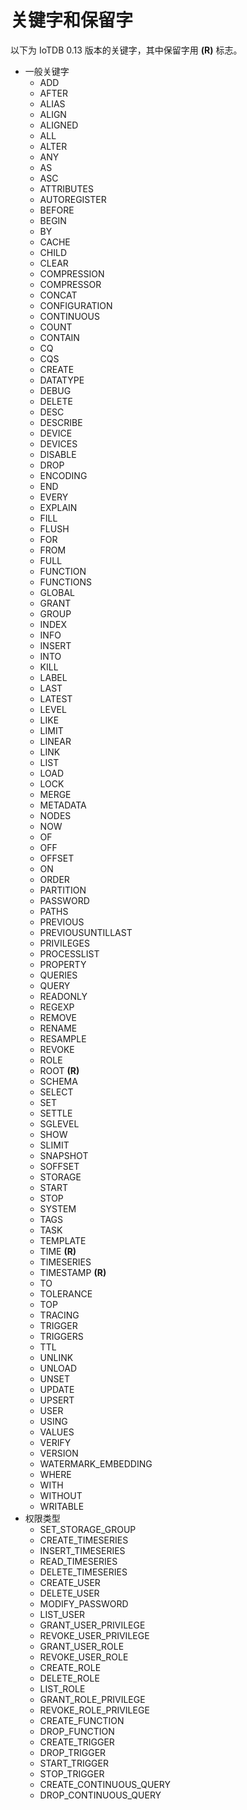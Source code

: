 <!--

    Licensed to the Apache Software Foundation (ASF) under one
    or more contributor license agreements.  See the NOTICE file
    distributed with this work for additional information
    regarding copyright ownership.  The ASF licenses this file
    to you under the Apache License, Version 2.0 (the
    "License"); you may not use this file except in compliance
    with the License.  You may obtain a copy of the License at
    
        http://www.apache.org/licenses/LICENSE-2.0
    
    Unless required by applicable law or agreed to in writing,
    software distributed under the License is distributed on an
    "AS IS" BASIS, WITHOUT WARRANTIES OR CONDITIONS OF ANY
    KIND, either express or implied.  See the License for the
    specific language governing permissions and limitations
    under the License.

-->

# 关键字和保留字

以下为 IoTDB 0.13 版本的关键字，其中保留字用 **(R)** 标志。

- 一般关键字
    - ADD
    - AFTER
    - ALIAS
    - ALIGN
    - ALIGNED
    - ALL
    - ALTER
    - ANY
    - AS
    - ASC
    - ATTRIBUTES
    - AUTOREGISTER
    - BEFORE
    - BEGIN
    - BY
    - CACHE
    - CHILD
    - CLEAR
    - COMPRESSION
    - COMPRESSOR
    - CONCAT
    - CONFIGURATION
    - CONTINUOUS
    - COUNT
    - CONTAIN
    - CQ
    - CQS
    - CREATE
    - DATATYPE
    - DEBUG
    - DELETE
    - DESC
    - DESCRIBE
    - DEVICE
    - DEVICES
    - DISABLE
    - DROP
    - ENCODING
    - END
    - EVERY
    - EXPLAIN
    - FILL
    - FLUSH
    - FOR
    - FROM
    - FULL
    - FUNCTION
    - FUNCTIONS
    - GLOBAL
    - GRANT
    - GROUP
    - INDEX
    - INFO
    - INSERT
    - INTO
    - KILL
    - LABEL
    - LAST
    - LATEST
    - LEVEL
    - LIKE
    - LIMIT
    - LINEAR
    - LINK
    - LIST
    - LOAD
    - LOCK
    - MERGE
    - METADATA
    - NODES
    - NOW
    - OF
    - OFF
    - OFFSET
    - ON
    - ORDER
    - PARTITION
    - PASSWORD
    - PATHS
    - PREVIOUS
    - PREVIOUSUNTILLAST
    - PRIVILEGES
    - PROCESSLIST
    - PROPERTY
    - QUERIES
    - QUERY
    - READONLY
    - REGEXP
    - REMOVE
    - RENAME
    - RESAMPLE
    - REVOKE
    - ROLE
    - ROOT **(R)**
    - SCHEMA
    - SELECT
    - SET
    - SETTLE
    - SGLEVEL
    - SHOW
    - SLIMIT
    - SNAPSHOT
    - SOFFSET
    - STORAGE
    - START
    - STOP
    - SYSTEM
    - TAGS
    - TASK
    - TEMPLATE
    - TIME **(R)**
    - TIMESERIES
    - TIMESTAMP **(R)**
    - TO
    - TOLERANCE
    - TOP
    - TRACING
    - TRIGGER
    - TRIGGERS
    - TTL
    - UNLINK
    - UNLOAD
    - UNSET
    - UPDATE
    - UPSERT
    - USER
    - USING
    - VALUES
    - VERIFY
    - VERSION
    - WATERMARK_EMBEDDING
    - WHERE
    - WITH
    - WITHOUT
    - WRITABLE
- 权限类型
    - SET_STORAGE_GROUP
    - CREATE_TIMESERIES
    - INSERT_TIMESERIES
    - READ_TIMESERIES
    - DELETE_TIMESERIES
    - CREATE_USER
    - DELETE_USER
    - MODIFY_PASSWORD
    - LIST_USER
    - GRANT_USER_PRIVILEGE
    - REVOKE_USER_PRIVILEGE
    - GRANT_USER_ROLE
    - REVOKE_USER_ROLE
    - CREATE_ROLE
    - DELETE_ROLE
    - LIST_ROLE
    - GRANT_ROLE_PRIVILEGE
    - REVOKE_ROLE_PRIVILEGE
    - CREATE_FUNCTION
    - DROP_FUNCTION
    - CREATE_TRIGGER
    - DROP_TRIGGER
    - START_TRIGGER
    - STOP_TRIGGER
    - CREATE_CONTINUOUS_QUERY
    - DROP_CONTINUOUS_QUERY